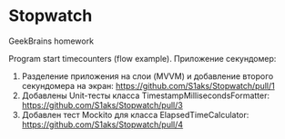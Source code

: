 # Stopwatch
GeekBrains homework

Program start timecounters (flow example).
Приложение секундомер:
1. Разделение приложения на слои (MVVM) и добавление второго секундомера на экран: https://github.com/S1aks/Stopwatch/pull/1
2. Добавлены Unit-тесты класса TimestampMillisecondsFormatter: https://github.com/S1aks/Stopwatch/pull/3
3. Добавлен тест Mockito для класса ElapsedTimeCalculator: https://github.com/S1aks/Stopwatch/pull/4
